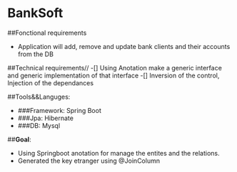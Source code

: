 # BankSoft

##Fonctional requirements
- Application will add, remove and update bank clients and their accounts from the DB

##Technical requirements//
-[] Using Anotation make a generic interface and generic implementation of that interface 
-[] Inversion of the control, Injection of the dependances 

##Tools&&Languges:
- ###Framework: Spring Boot 
- ###Jpa: Hibernate
- ###DB: Mysql

##**Goal**:
- Using Springboot anotation for manage the entites and the relations. 
- Generated the key etranger using @JoinColumn 
